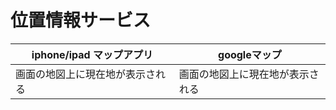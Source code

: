 # 位置情報サービス
iphone/ipad マップアプリ　| googleマップ
------------------------ | -----------
画面の地図上に現在地が表示される　| 画面の地図上に現在地が表示される
